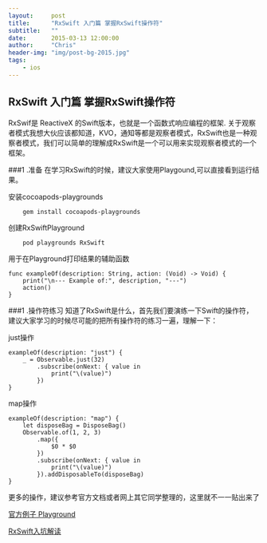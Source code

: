 ```yaml
---
layout:     post
title:      "RxSwift 入门篇 掌握RxSwift操作符"
subtitle:   ""
date:       2015-03-13 12:00:00
author:     "Chris"
header-img: "img/post-bg-2015.jpg"
tags:
    - ios
---
```



## RxSwift 入门篇 掌握RxSwift操作符

RxSwif是 ReactiveX 的Swift版本，也就是一个函数式响应编程的框架. 关于观察者模式我想大伙应该都知道，KVO，通知等都是观察者模式，RxSwift也是一种观察者模式，我们可以简单的理解成RxSwift是一个可以用来实现观察者模式的一个框架。


###1 .准备
在学习RxSwift的时候，建议大家使用Playgound,可以直接看到运行结果。

安装cocoapods-playgrounds
```
	gem install cocoapods-playgrounds
```
	
创建RxSwiftPlayground
```
	pod playgrounds RxSwift
```

用于在Playground打印结果的辅助函数
```
func exampleOf(description: String, action: (Void) -> Void) {
    print("\n--- Example of:", description, "---")
    action()
}
```


###1 .操作符练习
知道了RxSwift是什么，首先我们要演练一下Swift的操作符，建议大家学习的时候尽可能的把所有操作符的练习一遍，理解一下：

just操作

```
exampleOf(description: "just") {
    _ = Observable.just(32)
        .subscribe(onNext: { value in
            print("\(value)")
        })
}
```

map操作

```
exampleOf(description: "map") {
    let disposeBag = DisposeBag()
    Observable.of(1, 2, 3)
        .map({
            $0 * $0
        })
        .subscribe(onNext: { value in
            print("\(value)")
        }).addDisposableTo(disposeBag)
}
```
更多的操作，建议参考官方文档或者网上其它同学整理的，这里就不一一贴出来了

[官方例子 Playground][1]

[RxSwift入坑解读][2]



[1]: https://github.com/ReactiveX/RxSwift/tree/master/Rx.playground/Pages
[2]: http://www.w2bc.com/article/192655